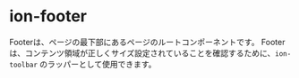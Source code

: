 # ion-footer

Footerは、ページの最下部にあるページのルートコンポーネントです。
Footerは、コンテンツ領域が正しくサイズ設定されていることを確認するために、`ion-toolbar` のラッパーとして使用できます。
